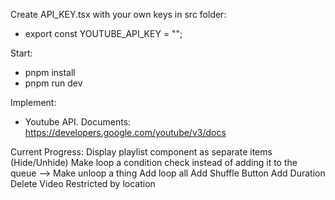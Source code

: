 Create API_KEY.tsx with your own keys in src folder:
- export const YOUTUBE_API_KEY = "";

Start:
- pnpm install
- pnpm run dev

Implement:
- Youtube API. Documents: https://developers.google.com/youtube/v3/docs

Current Progress: Display playlist component as separate items (Hide/Unhide)
                  Make loop a condition check instead of adding it to the queue --> Make unloop a thing
                  Add loop all
                  Add Shuffle Button
                  Add Duration
                  Delete Video Restricted by location
